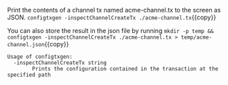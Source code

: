 Print the contents of a channel tx named acme-channel.tx to the screen as JSON.
`configtxgen -inspectChannelCreateTx ./acme-channel.tx`{{copy}}

You can also store the result in the json file by running
`mkdir -p temp && configtxgen -inspectChannelCreateTx ./acme-channel.tx > temp/acme-channel.json`{{copy}}

```
Usage of configtxgen:
  -inspectChannelCreateTx string
        Prints the configuration contained in the transaction at the specified path
```
